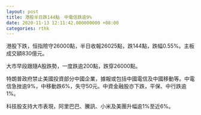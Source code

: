 ```yaml
---
layout: post
title: 港股半日跌144點　中電信跌逾9%
date: 2020-11-13 12:11:42.000000000 +08:00
categories: rthk
---
```


港股下跌，恒指險守26000點，半日收報26025點，跌144點，跌幅0.55%。主板成交額830億元。

大市早段跟隨A股跌勢，一度跌逾200點，跌穿26000點。

特朗普政府禁止美國投資部分中國企業，據報或包括中國電信及中國移動等。中電信急挫逾9%，中移動跌6%，失守50元。中資金融股亦下跌，平保、中行跌逾1%。

科技股支持大市表現，阿里巴巴、騰訊、小米及美團升幅逾1%至近6%。
